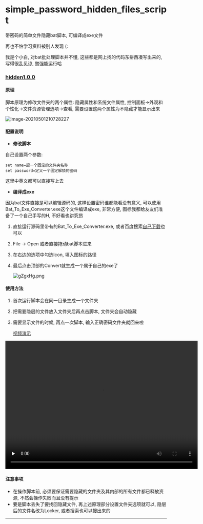 # simple_password_hidden_files_script
带密码的简单文件隐藏bat脚本, 可编译成exe文件

再也不怕学习资料被别人发现 (:

我是个小白, 对bat批处理脚本并不懂, 这些都是网上找的代码东拼西凑写出来的, 写得很乱见谅, 勉强能运行哈 

### [hidden1.0.0](https://github.com/HanweiWu/simple_password_hidden_files_script/releases/tag/hidden1.0.0)

#### 原理

脚本原理为修改文件夹的两个属性: 隐藏属性和系统文件属性, 控制面板->外观和个性化->文件资源管理选项->查看, 需要设置这两个属性为不隐藏才能显示出来

![image-20210501210728227](https://z3.ax1x.com/2021/05/02/gZglnS.png)

#### 配置说明

* **修改脚本**

自己设置两个参数:

```shell
set name=起一个固定的文件夹名称
set password=定义一个固定解锁的密码
```

这里中英文都可以直接写上去

* **编译成exe**

因为bat文件直接是可以编辑源码的, 这样设置密码谁都能看没有意义, 可以使用Bat_To_Exe_Converter.exe这个文件编译成exe, 非常方便, 图标我都给友友们准备了一个自己手写的H, 不好看也讲究昂

1. 直接运行源码里带有的Bat_To_Exe_Converter.exe, 或者百度搜索[自己下载](https://www.battoexe.com/)也可以

2. File -> Open 或者直接拖动bat脚本进来

3. 在右边的选项中勾选Icon, 填入图标的路径

4. 最后点击顶部的Convert就生成一个属于自己的exe了

   ![gZgxHg.png](https://z3.ax1x.com/2021/05/02/gZgxHg.png)



#### 使用方法

1. 首次运行脚本会在同一目录生成一个文件夹

2. 把需要隐层的文件放入文件夹后再点击脚本, 文件夹会自动隐藏

3. 需要显示文件的时候, 再点一次脚本, 输入正确密码文件夹就回来啦

   [视频演示](https://vd4.bdstatic.com/mda-me1fy7f1hhak6g0w/sc/mda-me1fy7f1hhak6g0w.mp4?v_from_s=hba_haokan_4469&auth_key=1619927658-0-0-714e64cb4c28b6e0797a091f937bb859&bcevod_channel=searchbox_feed&pd=1&pt=3&abtest=)

<video id="video" controls="" preload="none" style="margin: 0 auto; width: 600px;height:400px;">
	<source id="mp4" src="https://vd4.bdstatic.com/mda-me1fy7f1hhak6g0w/sc/mda-me1fy7f1hhak6g0w.mp4?v_from_s=hba_haokan_4469&auth_key=1619927658-0-0-714e64cb4c28b6e0797a091f937bb859&bcevod_channel=searchbox_feed&pd=1&pt=3&abtest=" type="video/mp4">
</video>

#### 注意事项

* 在操作脚本前, 必须要保证需要隐藏的文件夹及其内部的所有文件都已释放资源, 不然会操作失败而且没有提示
* 要是脚本丢失了要找回隐藏文件,  再上述原理部分设置文件夹选项就可以, 隐层后的文件名改为Locker, 或者搜索也可以搜出来的

****

